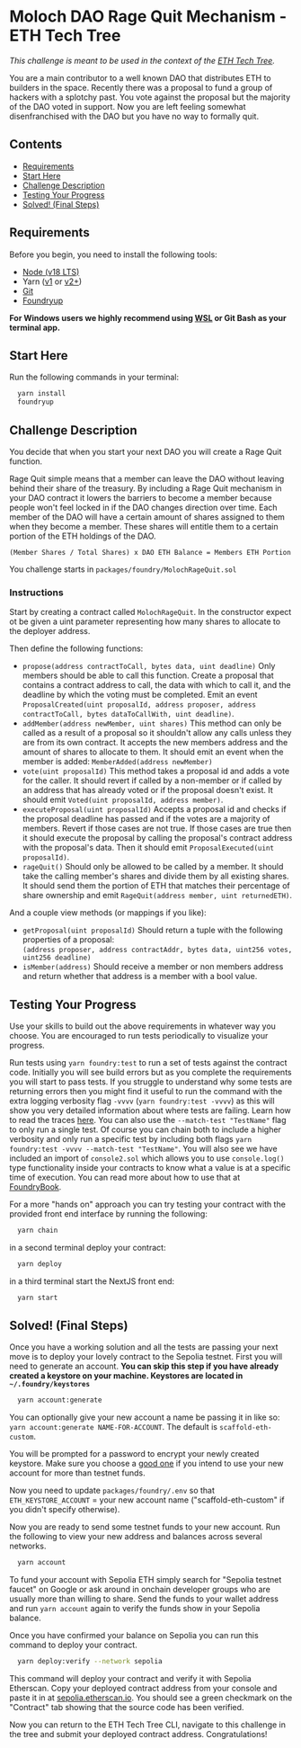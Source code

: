 # Moloch DAO Rage Quit Mechanism - ETH Tech Tree
*This challenge is meant to be used in the context of the [ETH Tech Tree](https://github.com/BuidlGuidl/eth-tech-tree).*

You are a main contributor to a well known DAO that distributes ETH to builders in the space. Recently there was a proposal to fund a group of hackers with a splotchy past. You vote against the proposal but the majority of the DAO voted in support. Now you are left feeling somewhat disenfranchised with the DAO but you have no way to formally quit. 

## Contents
- [Requirements](#requirements)
- [Start Here](#start-here)
- [Challenge Description](#challenge-description)
- [Testing Your Progress](#testing-your-progress)
- [Solved! (Final Steps)](#solved-final-steps)

## Requirements
Before you begin, you need to install the following tools:

- [Node (v18 LTS)](https://nodejs.org/en/download/)
- Yarn ([v1](https://classic.yarnpkg.com/en/docs/install/) or [v2+](https://yarnpkg.com/getting-started/install))
- [Git](https://git-scm.com/downloads)
- [Foundryup](https://book.getfoundry.sh/getting-started/installation)

__For Windows users we highly recommend using [WSL](https://learn.microsoft.com/en-us/windows/wsl/install) or Git Bash as your terminal app.__

## Start Here
Run the following commands in your terminal:
```bash
  yarn install
  foundryup
```

## Challenge Description
You decide that when you start your next DAO you will create a Rage Quit function.

Rage Quit simple means that a member can leave the DAO without leaving behind their share of the treasury. By including a Rage Quit mechanism in your DAO contract it lowers the barriers to become a member because people won't feel locked in if the DAO changes direction over time. Each member of the DAO will have a certain amount of shares assigned to them when they become a member. These shares will entitle them to a certain portion of the ETH holdings of the DAO. 

```
(Member Shares / Total Shares) x DAO ETH Balance = Members ETH Portion
```

You challenge starts in `packages/foundry/MolochRageQuit.sol`

### Instructions

Start by creating a contract called `MolochRageQuit`. In the constructor expect ot be given a uint parameter representing how many shares to allocate to the deployer address.

Then define the following functions:
- `propose(address contractToCall, bytes data, uint deadline)` Only members should be able to call this function. Create a proposal that contains a contract address to call, the data with which to call it, and the deadline by which the voting must be completed. Emit an event `ProposalCreated(uint proposalId, address proposer, address contractToCall, bytes dataToCallWith, uint deadline)`.
- `addMember(address newMember, uint shares)` This method can only be called as a result of a proposal so it shouldn't allow any calls unless they are from its own contract. It accepts the new members address and the amount of shares to allocate to them. It should emit an event when the member is added: `MemberAdded(address newMember)`  
- `vote(uint proposalId)` This method takes a proposal id and adds a vote for the caller. It should revert if called by a non-member or if called by an address that has already voted or if the proposal doesn't exist. It should emit `Voted(uint proposalId, address member)`.
- `executeProposal(uint proposalId)` Accepts a proposal id and checks if the proposal deadline has passed and if the votes are a majority of members. Revert if those cases are not true. If those cases are true then it should execute the proposal by calling the proposal's contract address with the proposal's data. Then it should emit `ProposalExecuted(uint proposalId)`.
- `rageQuit()` Should only be allowed to be called by a member. It should take the calling member's shares and divide them by all existing shares. It should send them the portion of ETH that matches their percentage of share ownership and emit `RageQuit(address member, uint returnedETH)`.

And a couple view methods (or mappings if you like):
- `getProposal(uint proposalId)` Should return a tuple with the following properties of a proposal:  
        ```
        (address proposer, address contractAddr, bytes data, uint256 votes, uint256 deadline)
        ```
- `isMember(address)` Should receive a member or non members address and return whether that address is a member with a bool value. 

## Testing Your Progress
Use your skills to build out the above requirements in whatever way you choose. You are encouraged to run tests periodically to visualize your progress.

Run tests using `yarn foundry:test` to run a set of tests against the contract code. Initially you will see build errors but as you complete the requirements you will start to pass tests. If you struggle to understand why some tests are returning errors then you might find it useful to run the command with the extra logging verbosity flag `-vvvv` (`yarn foundry:test -vvvv`) as this will show you very detailed information about where tests are failing. Learn how to read the traces [here](https://book.getfoundry.sh/forge/traces). You can also use the `--match-test "TestName"` flag to only run a single test. Of course you can chain both to include a higher verbosity and only run a specific test by including both flags `yarn foundry:test -vvvv --match-test "TestName"`. You will also see we have included an import of `console2.sol` which allows you to use `console.log()` type functionality inside your contracts to know what a value is at a specific time of execution. You can read more about how to use that at [FoundryBook](https://book.getfoundry.sh/reference/forge-std/console-log).

For a more "hands on" approach you can try testing your contract with the provided front end interface by running the following:
```bash
  yarn chain
```
in a second terminal deploy your contract:
```bash
  yarn deploy
```
in a third terminal start the NextJS front end:
```bash
  yarn start
```

## Solved! (Final Steps)
Once you have a working solution and all the tests are passing your next move is to deploy your lovely contract to the Sepolia testnet.
First you will need to generate an account. **You can skip this step if you have already created a keystore on your machine. Keystores are located in `~/.foundry/keystores`**
```bash
  yarn account:generate
```
You can optionally give your new account a name be passing it in like so: `yarn account:generate NAME-FOR-ACCOUNT`. The default is `scaffold-eth-custom`.

You will be prompted for a password to encrypt your newly created keystore. Make sure you choose a [good one](https://xkcd.com/936/) if you intend to use your new account for more than testnet funds.

Now you need to update `packages/foundry/.env` so that `ETH_KEYSTORE_ACCOUNT` = your new account name ("scaffold-eth-custom" if you didn't specify otherwise).

Now you are ready to send some testnet funds to your new account.
Run the following to view your new address and balances across several networks.
```bash
  yarn account
```
To fund your account with Sepolia ETH simply search for "Sepolia testnet faucet" on Google or ask around in onchain developer groups who are usually more than willing to share. Send the funds to your wallet address and run `yarn account` again to verify the funds show in your Sepolia balance.

Once you have confirmed your balance on Sepolia you can run this command to deploy your contract.
```bash
  yarn deploy:verify --network sepolia
```
This command will deploy your contract and verify it with Sepolia Etherscan.
Copy your deployed contract address from your console and paste it in at [sepolia.etherscan.io](https://sepolia.etherscan.io). You should see a green checkmark on the "Contract" tab showing that the source code has been verified.

Now you can return to the ETH Tech Tree CLI, navigate to this challenge in the tree and submit your deployed contract address. Congratulations!